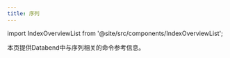 ```yaml
---
title: 序列
---
```

import IndexOverviewList from '@site/src/components/IndexOverviewList';

本页提供Databend中与序列相关的命令参考信息。

<IndexOverviewList />